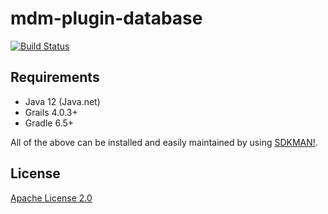 # mdm-plugin-database

[![Build Status](https://jenkins.cs.ox.ac.uk/job/Mauro%20Data%20Mapper%20Plugins/job/mdm-plugin-database/job/develop/badge/icon)](https://jenkins.cs.ox.ac.uk/job/Mauro%20Data%20Mapper%20Plugins/job/mdm-plugin-database/job/develop/)

## Requirements

* Java 12 (Java.net)
* Grails 4.0.3+
* Gradle 6.5+

All of the above can be installed and easily maintained by using [SDKMAN!](https://sdkman.io/install).

## License

[Apache License 2.0](LICENSE)
